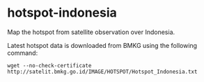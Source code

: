 # hotspot-indonesia
Map the hotspot from satellite observation over Indonesia.

Latest hotspot data is downloaded from BMKG using the following command:
```text
wget --no-check-certificate http://satelit.bmkg.go.id/IMAGE/HOTSPOT/Hotspot_Indonesia.txt
```
